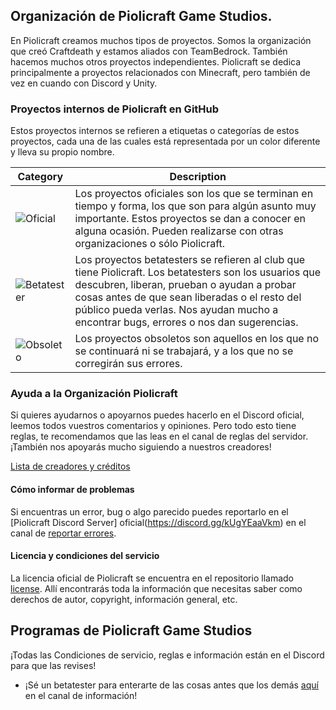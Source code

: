 ## Organización de Piolicraft Game Studios.

En Piolicraft creamos muchos tipos de proyectos. Somos la organización que creó Craftdeath y estamos aliados con TeamBedrock. También hacemos muchos otros proyectos independientes. Piolicraft se dedica principalmente a proyectos relacionados con Minecraft, pero también de vez en cuando con Discord y Unity.

### Proyectos internos de Piolicraft en GitHub

Estos proyectos internos se refieren a etiquetas o categorías de estos proyectos, cada una de las cuales está representada por un color diferente y lleva su propio nombre.

| Category     | Description           
| ------------- |-------------|
| ![Oficial](https://img.shields.io/badge/Oficial-red.svg?style=flat) |Los proyectos oficiales son los que se terminan en tiempo y forma, los que son para algún asunto muy importante. Estos proyectos se dan a conocer en alguna ocasión. Pueden realizarse con otras organizaciones o sólo Piolicraft.|
| ![Betatester](https://img.shields.io/badge/Betatesters-yellow.svg?style=flat) |Los proyectos betatesters se refieren al club que tiene Piolicraft. Los betatesters son los usuarios que descubren, liberan, prueban o ayudan a probar cosas antes de que sean liberadas o el resto del público pueda verlas. Nos ayudan mucho a encontrar bugs, errores o nos dan sugerencias.|
| ![Obsoleto](https://img.shields.io/badge/Obsoleto-grey.svg?style=flat) | Los proyectos obsoletos son aquellos en los que no se continuará ni se trabajará, y a los que no se corregirán sus errores. |

### Ayuda a la Organización Piolicraft

Si quieres ayudarnos o apoyarnos puedes hacerlo en el Discord oficial, leemos todos vuestros comentarios y opiniones. Pero todo esto tiene reglas, te recomendamos que las leas en el canal de reglas del servidor. ¡También nos apoyarás mucho siguiendo a nuestros creadores!

[Lista de creadores y créditos](https://github.com/PiolicraftGameStudios/creators)

#### Cómo informar de problemas
Si encuentras un error, bug o algo parecido puedes reportarlo en el [Piolicraft Discord Server] oficial(https://discord.gg/kUgYEaaVkm) en el canal de [reportar errores](https://discord.gg/wwhnjQfhqF).

#### Licencia y condiciones del servicio

La licencia oficial de Piolicraft se encuentra en el repositorio llamado [license](https://github.com/PiolicraftGameStudios/license). Allí encontrarás toda la información que necesitas saber como derechos de autor, copyright, información general, etc.

## Programas de Piolicraft Game Studios
¡Todas las Condiciones de servicio, reglas e información están en el Discord para que las revises!

- ¡Sé un betatester para enterarte de las cosas antes que los demás [aquí](https://discord.gg/kUgYEaaVkm) en el canal de información!
